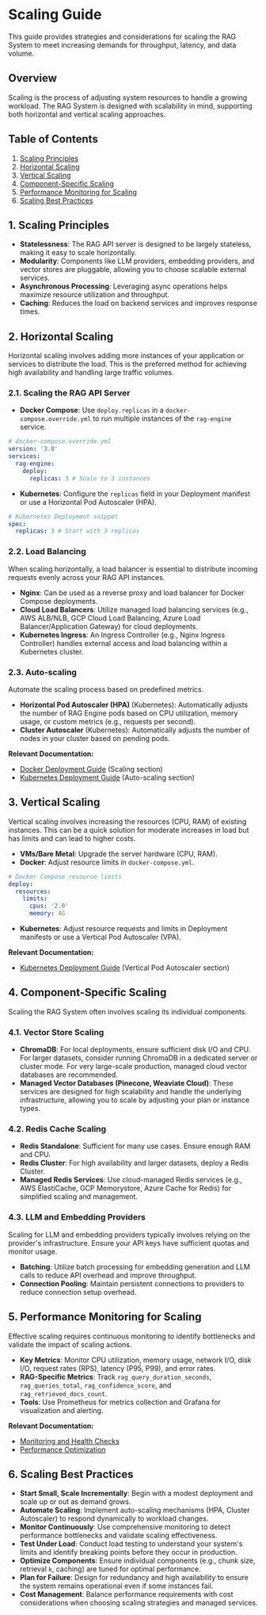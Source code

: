 # Scaling Guide

This guide provides strategies and considerations for scaling the RAG System to meet increasing demands for throughput, latency, and data volume.

## Overview

Scaling is the process of adjusting system resources to handle a growing workload. The RAG System is designed with scalability in mind, supporting both horizontal and vertical scaling approaches.

## Table of Contents

1.  [Scaling Principles](#scaling-principles)
2.  [Horizontal Scaling](#horizontal-scaling)
3.  [Vertical Scaling](#vertical-scaling)
4.  [Component-Specific Scaling](#component-specific-scaling)
5.  [Performance Monitoring for Scaling](#performance-monitoring-for-scaling)
6.  [Scaling Best Practices](#scaling-best-practices)

## 1. Scaling Principles

*   **Statelessness**: The RAG API server is designed to be largely stateless, making it easy to scale horizontally.
*   **Modularity**: Components like LLM providers, embedding providers, and vector stores are pluggable, allowing you to choose scalable external services.
*   **Asynchronous Processing**: Leveraging async operations helps maximize resource utilization and throughput.
*   **Caching**: Reduces the load on backend services and improves response times.

## 2. Horizontal Scaling

Horizontal scaling involves adding more instances of your application or services to distribute the load. This is the preferred method for achieving high availability and handling large traffic volumes.

### 2.1. Scaling the RAG API Server

*   **Docker Compose**: Use `deploy.replicas` in a `docker-compose.override.yml` to run multiple instances of the `rag-engine` service.
```yaml
# docker-compose.override.yml
version: '3.8'
services:
  rag-engine:
    deploy:
      replicas: 3 # Scale to 3 instances

```
*   **Kubernetes**: Configure the `replicas` field in your Deployment manifest or use a Horizontal Pod Autoscaler (HPA).
```yaml
# Kubernetes Deployment snippet
spec:
  replicas: 3 # Start with 3 replicas

```

### 2.2. Load Balancing

When scaling horizontally, a load balancer is essential to distribute incoming requests evenly across your RAG API instances.

*   **Nginx**: Can be used as a reverse proxy and load balancer for Docker Compose deployments.
*   **Cloud Load Balancers**: Utilize managed load balancing services (e.g., AWS ALB/NLB, GCP Cloud Load Balancing, Azure Load Balancer/Application Gateway) for cloud deployments.
*   **Kubernetes Ingress**: An Ingress Controller (e.g., Nginx Ingress Controller) handles external access and load balancing within a Kubernetes cluster.

### 2.3. Auto-scaling

Automate the scaling process based on predefined metrics.

*   **Horizontal Pod Autoscaler (HPA)** (Kubernetes): Automatically adjusts the number of RAG Engine pods based on CPU utilization, memory usage, or custom metrics (e.g., requests per second).
*   **Cluster Autoscaler** (Kubernetes): Automatically adjusts the number of nodes in your cluster based on pending pods.

**Relevant Documentation:**
*   [Docker Deployment Guide](../deployment/docker.md) (Scaling section)
*   [Kubernetes Deployment Guide](../deployment/kubernetes.md) (Auto-scaling section)

## 3. Vertical Scaling

Vertical scaling involves increasing the resources (CPU, RAM) of existing instances. This can be a quick solution for moderate increases in load but has limits and can lead to higher costs.

*   **VMs/Bare Metal**: Upgrade the server hardware (CPU, RAM).
*   **Docker**: Adjust resource limits in `docker-compose.yml`.
```yaml
# Docker Compose resource limits
deploy:
  resources:
    limits:
      cpus: '2.0'
      memory: 4G

```
*   **Kubernetes**: Adjust resource requests and limits in Deployment manifests or use a Vertical Pod Autoscaler (VPA).

**Relevant Documentation:**
*   [Kubernetes Deployment Guide](../deployment/kubernetes.md) (Vertical Pod Autoscaler section)

## 4. Component-Specific Scaling

Scaling the RAG System often involves scaling its individual components.

### 4.1. Vector Store Scaling

*   **ChromaDB**: For local deployments, ensure sufficient disk I/O and CPU. For larger datasets, consider running ChromaDB in a dedicated server or cluster mode. For very large-scale production, managed cloud vector databases are recommended.
*   **Managed Vector Databases (Pinecone, Weaviate Cloud)**: These services are designed for high scalability and handle the underlying infrastructure, allowing you to scale by adjusting your plan or instance types.

### 4.2. Redis Cache Scaling

*   **Redis Standalone**: Sufficient for many use cases. Ensure enough RAM and CPU.
*   **Redis Cluster**: For high availability and larger datasets, deploy a Redis Cluster.
*   **Managed Redis Services**: Use cloud-managed Redis services (e.g., AWS ElastiCache, GCP Memorystore, Azure Cache for Redis) for simplified scaling and management.

### 4.3. LLM and Embedding Providers

Scaling for LLM and embedding providers typically involves relying on the provider's infrastructure. Ensure your API keys have sufficient quotas and monitor usage.

*   **Batching**: Utilize batch processing for embedding generation and LLM calls to reduce API overhead and improve throughput.
*   **Connection Pooling**: Maintain persistent connections to providers to reduce connection setup overhead.

## 5. Performance Monitoring for Scaling

Effective scaling requires continuous monitoring to identify bottlenecks and validate the impact of scaling actions.

*   **Key Metrics**: Monitor CPU utilization, memory usage, network I/O, disk I/O, request rates (RPS), latency (P95, P99), and error rates.
*   **RAG-Specific Metrics**: Track `rag_query_duration_seconds`, `rag_queries_total`, `rag_confidence_score`, and `rag_retrieved_docs_count`.
*   **Tools**: Use Prometheus for metrics collection and Grafana for visualization and alerting.

**Relevant Documentation:**
*   [Monitoring and Health Checks](../operations/monitoring.md)
*   [Performance Optimization](../configuration/performance-tuning.md)

## 6. Scaling Best Practices

*   **Start Small, Scale Incrementally**: Begin with a modest deployment and scale up or out as demand grows.
*   **Automate Scaling**: Implement auto-scaling mechanisms (HPA, Cluster Autoscaler) to respond dynamically to workload changes.
*   **Monitor Continuously**: Use comprehensive monitoring to detect performance bottlenecks and validate scaling effectiveness.
*   **Test Under Load**: Conduct load testing to understand your system's limits and identify breaking points before they occur in production.
*   **Optimize Components**: Ensure individual components (e.g., chunk size, retrieval `k`, caching) are tuned for optimal performance.
*   **Plan for Failure**: Design for redundancy and high availability to ensure the system remains operational even if some instances fail.
*   **Cost Management**: Balance performance requirements with cost considerations when choosing scaling strategies and managed services.
